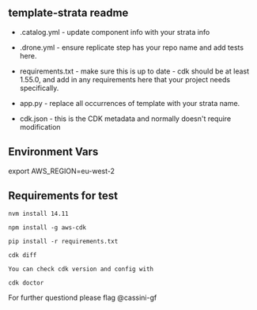 ## template-strata readme
- .catalog.yml      - update component info with your strata info

- .drone.yml        - ensure replicate step has your repo name and add tests here.

- requirements.txt  - make sure this is up to date - cdk should be at least 1.55.0, and add in any requirements here that your project needs specifically.

- app.py                            - replace all occurrences of template with your strata name.

- cdk.json          -  this is the CDK metadata and normally doesn't require modification

## Environment Vars
export AWS_REGION=eu-west-2


## Requirements for test
``` 
nvm install 14.11

npm install -g aws-cdk

pip install -r requirements.txt

cdk diff

You can check cdk version and config with 

cdk doctor
```

For further questiond please flag @cassini-gf 